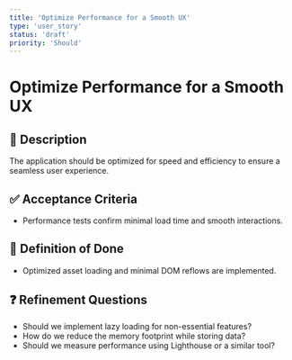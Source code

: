 ```yaml
---
title: 'Optimize Performance for a Smooth UX'
type: 'user_story'
status: 'draft'
priority: 'Should'
---
```


# Optimize Performance for a Smooth UX

## 📌 Description

The application should be optimized for speed and efficiency to ensure a seamless user experience.

## ✅ Acceptance Criteria

- Performance tests confirm minimal load time and smooth interactions.

## 🎯 Definition of Done

- Optimized asset loading and minimal DOM reflows are implemented.

## ❓ Refinement Questions

- Should we implement lazy loading for non-essential features?
- How do we reduce the memory footprint while storing data?
- Should we measure performance using Lighthouse or a similar tool?

